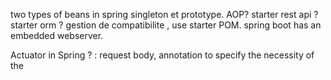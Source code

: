 two types of beans in spring singleton et prototype.
AOP?
starter rest api ? 
starter orm ?
gestion de compatibilite , use starter POM.
spring boot has an embedded webserver.

Actuator in Spring ? : 
request body, annotation to specify the necessity of the 